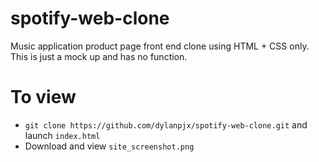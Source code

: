 # spotify-web-clone

Music application product page front end clone using HTML + CSS only. This is just a mock up and has no function.

# To view
- `git clone https://github.com/dylanpjx/spotify-web-clone.git` and launch `index.html`
- Download and view `site_screenshot.png`


